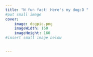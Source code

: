 ```yaml
---
title: "N fun fact! Here's my dog:D "
#put small image
cover:
    image: dogpic.png
    imageWidth: 160
    imageHeight: 160
#insert small image below

    
---
```

